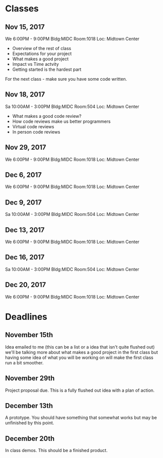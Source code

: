 # Classes

## Nov 15, 2017
We 6:00PM - 9:00PM
Bldg:MIDC  Room:1018 Loc: Midtown Center
- Overview of the rest of class 
- Expectations for your project 
- What makes a good project
- Impact vs Time actvity 
- Getting started is the hardest part

For the next class - make sure you have some code written. 

## Nov 18, 2017   
Sa 10:00AM - 3:00PM
Bldg:MIDC  Room:504 Loc: Midtown Center
- What makes a good code review?
- How code reviews make us better programmers
- Virtual code reviews
- In person code reviews 
     
## Nov 29, 2017
We 6:00PM - 9:00PM
Bldg:MIDC  Room:1018 Loc: Midtown Center

## Dec 6, 2017
We 6:00PM - 9:00PM
Bldg:MIDC  Room:1018 Loc: Midtown Center

## Dec 9, 2017
Sa 10:00AM - 3:00PM
Bldg:MIDC  Room:504 Loc: Midtown Center

## Dec 13, 2017
We 6:00PM - 9:00PM
Bldg:MIDC  Room:1018 Loc: Midtown Center

## Dec 16, 2017
Sa 10:00AM - 3:00PM
Bldg:MIDC  Room:504 Loc: Midtown Center

## Dec 20, 2017
We 6:00PM - 9:00PM
Bldg:MIDC  Room:1018 Loc: Midtown Center

# Deadlines 

## November 15th 
Idea emailed to me (this can be a list or a idea that isn't quite flushed out) we'll be talking more about what makes a good project in the first class but having some idea of what you will be working on will make the first class run a bit smoother. 

## November 29th
Project proposal due. This is a fully flushed out idea with a plan of action. 

## December 13th 
A prototype. You should have something that somewhat works but may be unfinished by this point. 

## December 20th 
In class demos. This should be a finished product. 
